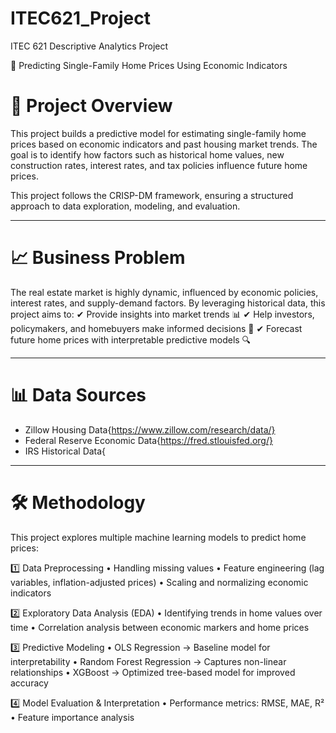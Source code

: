 # ITEC621_Project
ITEC 621 Descriptive Analytics Project

🏡 Predicting Single-Family Home Prices Using Economic Indicators

# 📌 Project Overview

This project builds a predictive model for estimating single-family home prices based on economic indicators and past housing market trends. The goal is to identify how factors such as historical home values, new construction rates, interest rates, and tax policies influence future home prices.

This project follows the CRISP-DM framework, ensuring a structured approach to data exploration, modeling, and evaluation.

---

# 📈 Business Problem

The real estate market is highly dynamic, influenced by economic policies, interest rates, and supply-demand factors. By leveraging historical data, this project aims to:
✔ Provide insights into market trends 📊
✔ Help investors, policymakers, and homebuyers make informed decisions 🏡
✔ Forecast future home prices with interpretable predictive models 🔍

---

# 📊 Data Sources

- Zillow Housing Data{https://www.zillow.com/research/data/}
- Federal Reserve Economic Data{https://fred.stlouisfed.org/}
- IRS Historical Data{

---

# 🛠️ Methodology

This project explores multiple machine learning models to predict home prices:

1️⃣ Data Preprocessing
	•	Handling missing values
	•	Feature engineering (lag variables, inflation-adjusted prices)
	•	Scaling and normalizing economic indicators

2️⃣ Exploratory Data Analysis (EDA)
	•	Identifying trends in home values over time
	•	Correlation analysis between economic markers and home prices

3️⃣ Predictive Modeling
	•	OLS Regression → Baseline model for interpretability
	•	Random Forest Regression → Captures non-linear relationships
	•	XGBoost → Optimized tree-based model for improved accuracy

4️⃣ Model Evaluation & Interpretation
	•	Performance metrics: RMSE, MAE, R²
	•	Feature importance analysis

